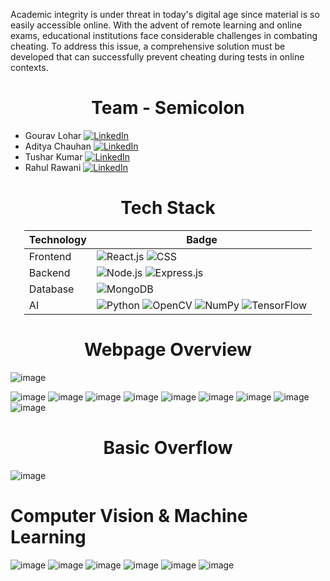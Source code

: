 Academic integrity is under threat in today's digital age since material is so easily accessible online. With the advent of remote learning and online exams, educational institutions face considerable challenges in combating cheating. To address this issue, a comprehensive solution must be developed that can successfully prevent cheating during tests in online contexts.



<h1 style="text-align: center;">Team - Semicolon</h1>

* Gourav Lohar [![LinkedIn](https://img.shields.io/badge/LinkedIn-blue?logo=linkedin&style=flat-square)](https://www.linkedin.com/in/gouravlohar/)
* Aditya Chauhan [![LinkedIn](https://img.shields.io/badge/LinkedIn-blue?logo=linkedin&style=flat-square)](https://www.linkedin.com/in/i-am-aditya-chauhan/)
* Tushar Kumar [![LinkedIn](https://img.shields.io/badge/LinkedIn-blue?logo=linkedin&style=flat-square)](https://www.linkedin.com/in/tushar-kumar-506000305/)
* Rahul Rawani [![LinkedIn](https://img.shields.io/badge/LinkedIn-blue?logo=linkedin&style=flat-square)](https://www.linkedin.com/in/rahul-kumar-rawani-developer/)




<h1 style="text-align: center;">Tech Stack</h1>

<div style="margin: 0 auto; width: max-content;">

| Technology | Badge |
|------------|-------|
| Frontend   | ![React.js](https://img.shields.io/badge/React.js-blue?logo=react&style=flat-square) ![CSS](https://img.shields.io/badge/CSS-orange?logo=css3&style=flat-square) |
| Backend    | ![Node.js](https://img.shields.io/badge/Node.js-green?logo=node.js&style=flat-square) ![Express.js](https://img.shields.io/badge/Express.js-lightgrey?logo=express&style=flat-square) |
| Database   | ![MongoDB](https://img.shields.io/badge/MongoDB-brightgreen?logo=mongodb&style=flat-square) |
| AI         | ![Python](https://img.shields.io/badge/Python-blue?logo=python&style=flat-square) ![OpenCV](https://img.shields.io/badge/OpenCV-yellow?logo=opencv&style=flat-square) ![NumPy](https://img.shields.io/badge/NumPy-orange?logo=numpy&style=flat-square) ![TensorFlow](https://img.shields.io/badge/TensorFlow-yellow?logo=tensorflow&style=flat-square) |

</div>


<h1 style="text-align: center;">Webpage Overview</h1>


![image](https://github.com/Gouravlohar/Machine-Learning/assets/55839674/a5ddc97d-bc12-4e4e-b253-ae130bb0103d)

![image](https://github.com/Gouravlohar/Machine-Learning/assets/55839674/5502c5be-c498-4cf8-8534-72d4c1de7dc5)
![image](https://github.com/Gouravlohar/Machine-Learning/assets/55839674/366bf195-a691-4db9-88d4-ec9e901bcfdb)
![image](https://github.com/Gouravlohar/Machine-Learning/assets/55839674/e55e5177-5f1c-4d5f-b4bc-cfad1ad15117)
![image](https://github.com/Gouravlohar/Machine-Learning/assets/55839674/4501f0d0-9568-4287-9815-523e6d5da689)
![image](https://github.com/Gouravlohar/Machine-Learning/assets/55839674/cb34cc12-eb8e-47bb-b1cf-321b5132af92)
![image](https://github.com/Gouravlohar/Machine-Learning/assets/55839674/856697af-0efc-46dd-aada-fa9f86d3fcd8)
![image](https://github.com/Gouravlohar/Machine-Learning/assets/55839674/723fb322-100c-42b8-b1da-9279d4a32b6f)
![image](https://github.com/Gouravlohar/Machine-Learning/assets/55839674/be56c910-da96-4ef8-b0a8-cfc217e78c73)
![image](https://github.com/Gouravlohar/Machine-Learning/assets/55839674/9a67bd66-112e-402c-92fb-c00da08544f6)

<h1 style="text-align: center;">Basic Overflow</h1>

![image](https://github.com/Gouravlohar/Machine-Learning/assets/55839674/18a5ad7d-5102-430c-a4bd-12a06ef70959)
# Computer Vision & Machine Learning
![image](https://github.com/Gouravlohar/Machine-Learning/assets/55839674/142b63b2-2e95-4d81-a5ee-41444aaf0498)
![image](https://github.com/Gouravlohar/Machine-Learning/assets/55839674/0f31fa44-11fc-4410-afa4-8df8bad2522a)
![image](https://github.com/Gouravlohar/Machine-Learning/assets/55839674/58208074-6ef1-4728-8374-2427e132e986)
![image](https://github.com/Gouravlohar/Machine-Learning/assets/55839674/7300da2b-ec16-40bf-bf2d-25c68b94bf60)
![image](https://github.com/Gouravlohar/Machine-Learning/assets/55839674/e513199a-ae7a-4597-a7e6-fcea51596fc7)
![image](https://github.com/Gouravlohar/Machine-Learning/assets/55839674/af180b26-60b8-4e25-9663-e83422c1e21f)

